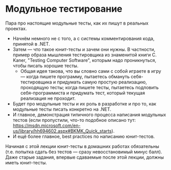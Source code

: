 # Модульное тестирование

Пара про настоящие модульные тесты, как их пишут в реальных проектах.

- Начнём немного не с того, а с системы комментирования кода, принятой в .NET.
- Затем — что такое юнит-тесты и зачем они нужны. В частности, пример образа мышления тестировщика из знаменитой книги C. Kaner, "Testing Computer Software", которым надо проникнуться, чтобы писать хорошие тесты.
  - Общая идея такова, что вы словно сами с собой играете в игру — когда пишете программу, пытаетесь обмануть себя-тестировщика и придумать самую простую реализацию, проходящую тесты; когда пишете тесты, пытаетесь подловить себя-программиста и придумать тест, который текущая реализация не проходит.
- Будет про модульные тесты и их роль в разработке и про то, как модульные тесты писать конкретно на .NET.
- И главное, демонстрация типичного процесса написания модульных тестов (если пропустили, что-то подобное описано тут: https://msdn.microsoft.com/en-us/library/hh694602.aspx#BKMK_Quick_starts).
- И ещё более главное, best practices по написанию юнит-тестов.

Начиная с этой лекции юнит-тесты в домашних работах обязательны (т.е. попытка сдать без тестов — сразу невосстановимый минус балл). Даже старые задания, впервые сдаваемые после этой лекции, должны иметь юнит-тесты.

